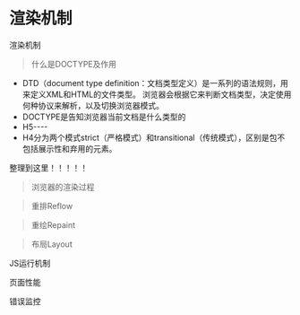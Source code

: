渲染机制
====
渲染机制
>什么是DOCTYPE及作用
* DTD（document type definition：文档类型定义）是一系列的语法规则，用来定义XML和HTML的文件类型。
浏览器会根据它来判断文档类型，决定使用何种协议来解析，以及切换浏览器模式。
* DOCTYPE是告知浏览器当前文档是什么类型的
* H5----<!DOCTYPE html>
* H4分为两个模式strict（严格模式）和transitional（传统模式），区别是包不包括展示性和弃用的元素。

整理到这里！！！！！

>浏览器的渲染过程

>重排Reflow

>重绘Repaint

>布局Layout

JS运行机制

页面性能

错误监控